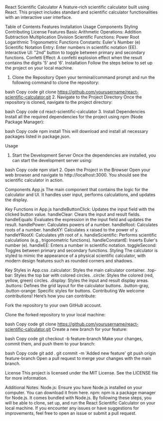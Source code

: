 React Scientific Calculator
A feature-rich scientific calculator built using React. This project includes standard and scientific calculator functionalities with an interactive user interface.

Table of Contents
Features
Installation
Usage
Components
Styling
Contributing
License
Features
Basic Arithmetic Operations:
Addition
Subtraction
Multiplication
Division
Scientific Functions:
Power
Root
Logarithmic
Trigonometric Functions
Constants:
Euler's Number (e)
Scientific Notation Entry:
Enter numbers in scientific notation (EE).
Interactive UI:
"2nd" button to toggle between primary and secondary functions.
Confetti Effect:
A confetti explosion effect when the result contains the digits '5' and '6'.
Installation
Follow the steps below to set up the project on your local machine.

1. Clone the Repository
Open your terminal/command prompt and run the following command to clone the repository:

bash
Copy code
git clone https://github.com/yourusername/react-scientific-calculator.git
2. Navigate to the Project Directory
Once the repository is cloned, navigate to the project directory:

bash
Copy code
cd react-scientific-calculator
3. Install Dependencies
Install all the required dependencies for the project using npm (Node Package Manager):

bash
Copy code
npm install
This will download and install all necessary packages listed in package.json.

Usage
1. Start the Development Server
Once the dependencies are installed, you can start the development server using:

bash
Copy code
npm start
2. Open the Project in the Browser
Open your web browser and navigate to http://localhost:3000. You should see the scientific calculator in action.

Components
App.js
The main component that contains the logic for the calculator and UI. It handles user input, performs calculations, and updates the display.

Key Functions in App.js
handleButtonClick: Updates the input field with the clicked button value.
handleClear: Clears the input and result fields.
handleEquals: Evaluates the expression in the input field and updates the result.
handlePower: Calculates powers of a number.
handleRoot: Calculates roots of a number.
handleXY: Calculates x raised to the power of y.
handleYRootX: Calculates yth root of x.
handleScientific: Performs scientific calculations (e.g., trigonometric functions).
handleConstantE: Inserts Euler's number (e).
handleEE: Enters a number in scientific notation.
toggleSecond: Toggles between primary and secondary functions.
Styling
The calculator is styled to mimic the appearance of a physical scientific calculator, with modern design features such as rounded corners and shadows.

Key Styles in App.css
.calculator: Styles the main calculator container.
.top-bar: Styles the top bar with colored circles.
.circle: Styles the colored (red, yellow, green) circles.
.display: Styles the input and result display areas.
.buttons: Defines the grid layout for the calculator buttons.
.button-gray, .button-orange: Specific styles for buttons.
Contributing
We welcome contributions! Here’s how you can contribute:

Fork the repository to your own GitHub account.

Clone the forked repository to your local machine:

bash
Copy code
git clone https://github.com/yourusername/react-scientific-calculator.git
Create a new branch for your feature:

bash
Copy code
git checkout -b feature-branch
Make your changes, commit them, and push them to your branch:

bash
Copy code
git add .
git commit -m 'Added new feature'
git push origin feature-branch
Open a pull request to merge your changes with the main branch.

License
This project is licensed under the MIT License. See the LICENSE file for more information.

Additional Notes:
Node.js: Ensure you have Node.js installed on your computer. You can download it from here.
npm: npm is a package manager for Node.js. It comes bundled with Node.js.
By following these steps, you will be able to clone, set up, and run the React Scientific Calculator on your local machine. If you encounter any issues or have suggestions for improvements, feel free to open an issue or submit a pull request.
